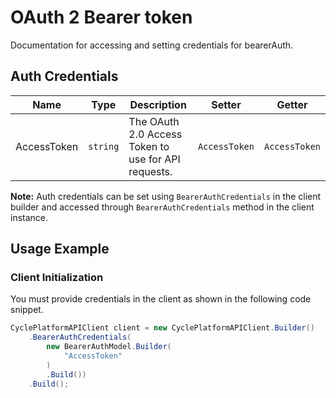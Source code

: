 
# OAuth 2 Bearer token



Documentation for accessing and setting credentials for bearerAuth.

## Auth Credentials

| Name | Type | Description | Setter | Getter |
|  --- | --- | --- | --- | --- |
| AccessToken | `string` | The OAuth 2.0 Access Token to use for API requests. | `AccessToken` | `AccessToken` |



**Note:** Auth credentials can be set using `BearerAuthCredentials` in the client builder and accessed through `BearerAuthCredentials` method in the client instance.

## Usage Example

### Client Initialization

You must provide credentials in the client as shown in the following code snippet.

```csharp
CyclePlatformAPIClient client = new CyclePlatformAPIClient.Builder()
    .BearerAuthCredentials(
        new BearerAuthModel.Builder(
            "AccessToken"
        )
        .Build())
    .Build();
```


